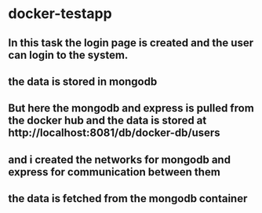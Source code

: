 # docker-testapp


## In this task the login page is created and the user can login to the system.

## the data is stored in mongodb

## But here the mongodb and express is pulled from the docker hub and the data is stored at http://localhost:8081/db/docker-db/users

 ## and i created the networks for mongodb and express for communication between them

 ## the data is fetched from the mongodb container 